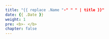 ```yaml
---
title: "{{ replace .Name "-" " " | title }}"
date: {{ .Date }}
weight: 1
pre: <b>- </b>
chapter: false
---
```


